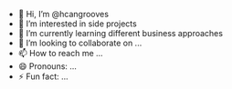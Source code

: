 - 👋 Hi, I’m @hcangrooves
- 👀 I’m interested in side projects
- 🌱 I’m currently learning different business approaches
- 💞️ I’m looking to collaborate on ...
- 📫 How to reach me ...
- 😄 Pronouns: ...
- ⚡ Fun fact: ...

<!---
hcangrooves/hcangrooves is a ✨ special ✨ repository because its `README.md` (this file) appears on your GitHub profile.
You can click the Preview link to take a look at your changes.
--->
